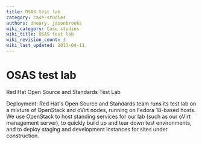 ```yaml
---
title: OSAS test lab
category: case-studies
authors: dneary, jasonbrooks
wiki_category: Case studies
wiki_title: OSAS test lab
wiki_revision_count: 3
wiki_last_updated: 2013-04-11
---
```


# OSAS test lab

Red Hat Open Source and Standards Test Lab

Deployment: Red Hat's Open Source and Standards team runs its test lab on a mixture of OpenStack and oVirt nodes, running on Fedora 18-based hosts. We use OpenStack to host standing services for our lab (such as our oVirt management server), to quickly build up and tear down test environments, and to deploy staging and development instances for sites under construction.
